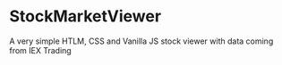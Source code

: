 # StockMarketViewer
A very simple HTLM, CSS and Vanilla JS stock viewer with data coming from IEX Trading

